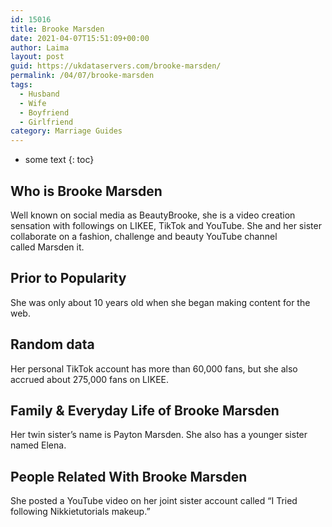 ```yaml
---
id: 15016
title: Brooke Marsden
date: 2021-04-07T15:51:09+00:00
author: Laima
layout: post
guid: https://ukdataservers.com/brooke-marsden/
permalink: /04/07/brooke-marsden
tags:
  - Husband
  - Wife
  - Boyfriend
  - Girlfriend
category: Marriage Guides
---
```


* some text
{: toc}


## Who is Brooke Marsden
                  
                  
                  
Well known on social media as BeautyBrooke, she is a video creation sensation with followings on LIKEE, TikTok and YouTube. She and her sister collaborate on a fashion, challenge and beauty YouTube channel called Marsden it.
                  
              
            
              
            
                
                
                
## Prior to Popularity
                  
                  
                  
She was only about 10 years old when she began making content for the web.
                  
              
            
              
            
                
                
                
## Random data
                  
                  
                  
Her personal TikTok account has more than 60,000 fans, but she also accrued about 275,000 fans on LIKEE.
                  
              
            
              
            
                
                
                
## Family & Everyday Life of Brooke Marsden
                  
                  
                  
Her twin sister&#8217;s name is Payton Marsden. She also has a younger sister named Elena.
                  
              
            
              
            
                
                
                
## People Related With Brooke Marsden
                  
                  
                  
She posted a YouTube video on her joint sister account called &#8220;I Tried following Nikkietutorials makeup.&#8221;
                  
              
            
              
            
                
              
            
              
              
            
            
              
            
          
          
          